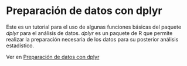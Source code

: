 Preparación de datos con dplyr
================

Este es un tutorial para el uso de algunas funciones básicas del paquete *dplyr* para el análisis de datos. *dplyr* es un paquete de R que permite realizar la preparación necesaria de los datos para su posterior análisis estadístico.

Ver en [Preparación de datos con dplyr](https://github.com/Carligueroa/tutorial-dplyr/blob/master/Preparaci%C3%B3n-de-datos-con-dplyr.md)
